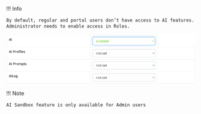 !!! Info
    
    By default, regular and portal users don’t have access to AI features. Administrator needs to enable access in Roles.



![img.png](../../../_static/images/extensions/ai/features/img_10.png)

!!! Note

    AI Sandbox feature is only available for Admin users
